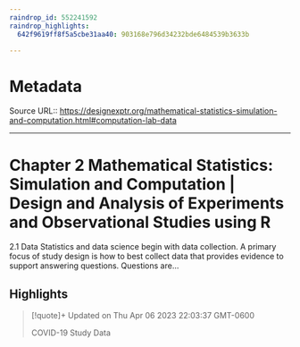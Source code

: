 ```yaml
---
raindrop_id: 552241592
raindrop_highlights:
  642f9619ff8f5a5cbe31aa40: 903168e796d34232bde6484539b3633b

---
```


# Metadata
Source URL:: https://designexptr.org/mathematical-statistics-simulation-and-computation.html#computation-lab-data


---
# Chapter 2 Mathematical Statistics: Simulation and Computation | Design and Analysis of Experiments and Observational Studies using R

2.1 Data  Statistics and data science begin with data collection. A primary focus of study design is how to best collect data that provides evidence to support answering questions. Questions are...

## Highlights

> [!quote]+ Updated on Thu Apr 06 2023 22:03:37 GMT-0600
>
> COVID-19 Study Data
